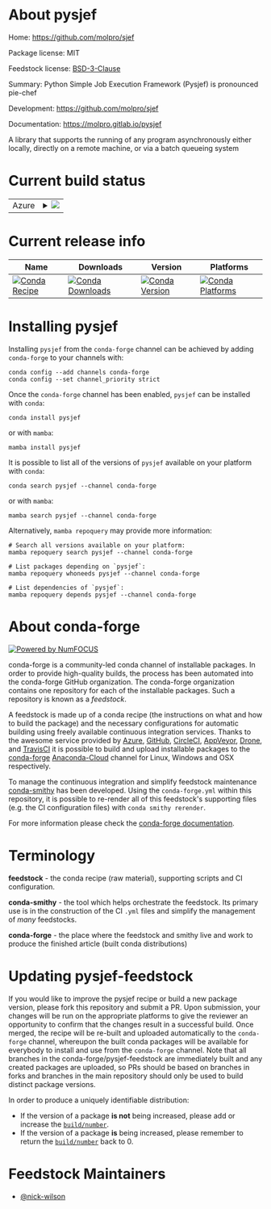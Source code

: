About pysjef
============

Home: https://github.com/molpro/sjef

Package license: MIT

Feedstock license: [BSD-3-Clause](https://github.com/conda-forge/pysjef-feedstock/blob/main/LICENSE.txt)

Summary: Python Simple Job Execution Framework (Pysjef) is pronounced pie-chef


Development: https://github.com/molpro/sjef

Documentation: https://molpro.gitlab.io/pysjef

A library that supports the running of any program asynchronously either locally, directly on a remote machine, or via a batch queueing system

Current build status
====================


<table>
    
  <tr>
    <td>Azure</td>
    <td>
      <details>
        <summary>
          <a href="https://dev.azure.com/conda-forge/feedstock-builds/_build/latest?definitionId=17590&branchName=main">
            <img src="https://dev.azure.com/conda-forge/feedstock-builds/_apis/build/status/pysjef-feedstock?branchName=main">
          </a>
        </summary>
        <table>
          <thead><tr><th>Variant</th><th>Status</th></tr></thead>
          <tbody><tr>
              <td>linux_64_python3.10.____cpython</td>
              <td>
                <a href="https://dev.azure.com/conda-forge/feedstock-builds/_build/latest?definitionId=17590&branchName=main">
                  <img src="https://dev.azure.com/conda-forge/feedstock-builds/_apis/build/status/pysjef-feedstock?branchName=main&jobName=linux&configuration=linux_64_python3.10.____cpython" alt="variant">
                </a>
              </td>
            </tr><tr>
              <td>linux_64_python3.7.____cpython</td>
              <td>
                <a href="https://dev.azure.com/conda-forge/feedstock-builds/_build/latest?definitionId=17590&branchName=main">
                  <img src="https://dev.azure.com/conda-forge/feedstock-builds/_apis/build/status/pysjef-feedstock?branchName=main&jobName=linux&configuration=linux_64_python3.7.____cpython" alt="variant">
                </a>
              </td>
            </tr><tr>
              <td>linux_64_python3.8.____cpython</td>
              <td>
                <a href="https://dev.azure.com/conda-forge/feedstock-builds/_build/latest?definitionId=17590&branchName=main">
                  <img src="https://dev.azure.com/conda-forge/feedstock-builds/_apis/build/status/pysjef-feedstock?branchName=main&jobName=linux&configuration=linux_64_python3.8.____cpython" alt="variant">
                </a>
              </td>
            </tr><tr>
              <td>linux_64_python3.9.____cpython</td>
              <td>
                <a href="https://dev.azure.com/conda-forge/feedstock-builds/_build/latest?definitionId=17590&branchName=main">
                  <img src="https://dev.azure.com/conda-forge/feedstock-builds/_apis/build/status/pysjef-feedstock?branchName=main&jobName=linux&configuration=linux_64_python3.9.____cpython" alt="variant">
                </a>
              </td>
            </tr><tr>
              <td>osx_64_python3.10.____cpython</td>
              <td>
                <a href="https://dev.azure.com/conda-forge/feedstock-builds/_build/latest?definitionId=17590&branchName=main">
                  <img src="https://dev.azure.com/conda-forge/feedstock-builds/_apis/build/status/pysjef-feedstock?branchName=main&jobName=osx&configuration=osx_64_python3.10.____cpython" alt="variant">
                </a>
              </td>
            </tr><tr>
              <td>osx_64_python3.7.____cpython</td>
              <td>
                <a href="https://dev.azure.com/conda-forge/feedstock-builds/_build/latest?definitionId=17590&branchName=main">
                  <img src="https://dev.azure.com/conda-forge/feedstock-builds/_apis/build/status/pysjef-feedstock?branchName=main&jobName=osx&configuration=osx_64_python3.7.____cpython" alt="variant">
                </a>
              </td>
            </tr><tr>
              <td>osx_64_python3.8.____cpython</td>
              <td>
                <a href="https://dev.azure.com/conda-forge/feedstock-builds/_build/latest?definitionId=17590&branchName=main">
                  <img src="https://dev.azure.com/conda-forge/feedstock-builds/_apis/build/status/pysjef-feedstock?branchName=main&jobName=osx&configuration=osx_64_python3.8.____cpython" alt="variant">
                </a>
              </td>
            </tr><tr>
              <td>osx_64_python3.9.____cpython</td>
              <td>
                <a href="https://dev.azure.com/conda-forge/feedstock-builds/_build/latest?definitionId=17590&branchName=main">
                  <img src="https://dev.azure.com/conda-forge/feedstock-builds/_apis/build/status/pysjef-feedstock?branchName=main&jobName=osx&configuration=osx_64_python3.9.____cpython" alt="variant">
                </a>
              </td>
            </tr>
          </tbody>
        </table>
      </details>
    </td>
  </tr>
</table>

Current release info
====================

| Name | Downloads | Version | Platforms |
| --- | --- | --- | --- |
| [![Conda Recipe](https://img.shields.io/badge/recipe-pysjef-green.svg)](https://anaconda.org/conda-forge/pysjef) | [![Conda Downloads](https://img.shields.io/conda/dn/conda-forge/pysjef.svg)](https://anaconda.org/conda-forge/pysjef) | [![Conda Version](https://img.shields.io/conda/vn/conda-forge/pysjef.svg)](https://anaconda.org/conda-forge/pysjef) | [![Conda Platforms](https://img.shields.io/conda/pn/conda-forge/pysjef.svg)](https://anaconda.org/conda-forge/pysjef) |

Installing pysjef
=================

Installing `pysjef` from the `conda-forge` channel can be achieved by adding `conda-forge` to your channels with:

```
conda config --add channels conda-forge
conda config --set channel_priority strict
```

Once the `conda-forge` channel has been enabled, `pysjef` can be installed with `conda`:

```
conda install pysjef
```

or with `mamba`:

```
mamba install pysjef
```

It is possible to list all of the versions of `pysjef` available on your platform with `conda`:

```
conda search pysjef --channel conda-forge
```

or with `mamba`:

```
mamba search pysjef --channel conda-forge
```

Alternatively, `mamba repoquery` may provide more information:

```
# Search all versions available on your platform:
mamba repoquery search pysjef --channel conda-forge

# List packages depending on `pysjef`:
mamba repoquery whoneeds pysjef --channel conda-forge

# List dependencies of `pysjef`:
mamba repoquery depends pysjef --channel conda-forge
```


About conda-forge
=================

[![Powered by
NumFOCUS](https://img.shields.io/badge/powered%20by-NumFOCUS-orange.svg?style=flat&colorA=E1523D&colorB=007D8A)](https://numfocus.org)

conda-forge is a community-led conda channel of installable packages.
In order to provide high-quality builds, the process has been automated into the
conda-forge GitHub organization. The conda-forge organization contains one repository
for each of the installable packages. Such a repository is known as a *feedstock*.

A feedstock is made up of a conda recipe (the instructions on what and how to build
the package) and the necessary configurations for automatic building using freely
available continuous integration services. Thanks to the awesome service provided by
[Azure](https://azure.microsoft.com/en-us/services/devops/), [GitHub](https://github.com/),
[CircleCI](https://circleci.com/), [AppVeyor](https://www.appveyor.com/),
[Drone](https://cloud.drone.io/welcome), and [TravisCI](https://travis-ci.com/)
it is possible to build and upload installable packages to the
[conda-forge](https://anaconda.org/conda-forge) [Anaconda-Cloud](https://anaconda.org/)
channel for Linux, Windows and OSX respectively.

To manage the continuous integration and simplify feedstock maintenance
[conda-smithy](https://github.com/conda-forge/conda-smithy) has been developed.
Using the ``conda-forge.yml`` within this repository, it is possible to re-render all of
this feedstock's supporting files (e.g. the CI configuration files) with ``conda smithy rerender``.

For more information please check the [conda-forge documentation](https://conda-forge.org/docs/).

Terminology
===========

**feedstock** - the conda recipe (raw material), supporting scripts and CI configuration.

**conda-smithy** - the tool which helps orchestrate the feedstock.
                   Its primary use is in the construction of the CI ``.yml`` files
                   and simplify the management of *many* feedstocks.

**conda-forge** - the place where the feedstock and smithy live and work to
                  produce the finished article (built conda distributions)


Updating pysjef-feedstock
=========================

If you would like to improve the pysjef recipe or build a new
package version, please fork this repository and submit a PR. Upon submission,
your changes will be run on the appropriate platforms to give the reviewer an
opportunity to confirm that the changes result in a successful build. Once
merged, the recipe will be re-built and uploaded automatically to the
`conda-forge` channel, whereupon the built conda packages will be available for
everybody to install and use from the `conda-forge` channel.
Note that all branches in the conda-forge/pysjef-feedstock are
immediately built and any created packages are uploaded, so PRs should be based
on branches in forks and branches in the main repository should only be used to
build distinct package versions.

In order to produce a uniquely identifiable distribution:
 * If the version of a package **is not** being increased, please add or increase
   the [``build/number``](https://docs.conda.io/projects/conda-build/en/latest/resources/define-metadata.html#build-number-and-string).
 * If the version of a package **is** being increased, please remember to return
   the [``build/number``](https://docs.conda.io/projects/conda-build/en/latest/resources/define-metadata.html#build-number-and-string)
   back to 0.

Feedstock Maintainers
=====================

* [@nick-wilson](https://github.com/nick-wilson/)

